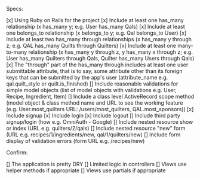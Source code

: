 Specs:

 [x] Using Ruby on Rails for the project
 [x] Include at least one has_many relationship (x has_many y; e.g. User has_many Qals)
 [x] Include at least one belongs_to relationship (x belongs_to y; e.g. Qal belongs_to User)
 [x] Include at least two has_many through relationships (x has_many y through z; e.g. QAL has_many Quilts through Quilters)
 [x] Include at least one many-to-many relationship (x has_many y through z, y has_many x through z; e.g. User has_many Quilters through Qals, Quilter has_many Users through Qals)
 [x] The "through" part of the has_many through includes at least one user submittable attribute, that is to say, some attribute other than its foreign keys that can be submitted by the app's user (attribute_name e.g. qal.quilt_style or quilt.is_finished)
 [] Include reasonable validations for simple model objects (list of model objects with validations e.g. User, Recipe, Ingredient, Item)
 [] Include a class level ActiveRecord scope method (model object & class method name and URL to see the working feature (e.g.  User.most_quilters URL: /users/most_quilters, QAL.most_sponsors))
 [x] Include signup
 [x] Include login
 [x] Include logout
 [] Include third party signup/login (how e.g. OmniAuth - Google)
 [] Include nested resource show or index (URL e.g. quilters/2/qals)
 [] Include nested resource "new" form (URL e.g. recipes/1/ingredients/new, qal/1/quilters/new)
 [] Include form display of validation errors (form URL e.g. /recipes/new)

Confirm:

 [] The application is pretty DRY
 [] Limited logic in controllers
 [] Views use helper methods if appropriate
 [] Views use partials if appropriate